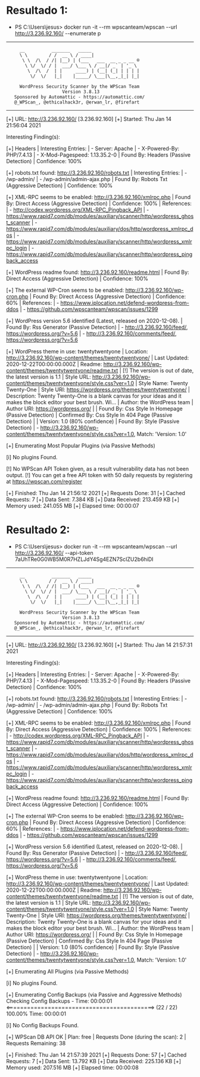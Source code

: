 # Resultado 1:

* PS C:\Users\jesus> docker run -it --rm wpscanteam/wpscan --url http://3.236.92.160/  --enumerate p
_______________________________________________________________
         __          _______   _____
         \ \        / /  __ \ / ____|
          \ \  /\  / /| |__) | (___   ___  __ _ _ __ ®
           \ \/  \/ / |  ___/ \___ \ / __|/ _` | '_ \
            \  /\  /  | |     ____) | (__| (_| | | | |
             \/  \/   |_|    |_____/ \___|\__,_|_| |_|

         WordPress Security Scanner by the WPScan Team
                         Version 3.8.13
       Sponsored by Automattic - https://automattic.com/
       @_WPScan_, @ethicalhack3r, @erwan_lr, @firefart
_______________________________________________________________

[+] URL: http://3.236.92.160/ [3.236.92.160]
[+] Started: Thu Jan 14 21:56:04 2021

Interesting Finding(s):

[+] Headers
 | Interesting Entries:
 |  - Server: Apache
 |  - X-Powered-By: PHP/7.4.13
 |  - X-Mod-Pagespeed: 1.13.35.2-0
 | Found By: Headers (Passive Detection)
 | Confidence: 100%

[+] robots.txt found: http://3.236.92.160/robots.txt
 | Interesting Entries:
 |  - /wp-admin/
 |  - /wp-admin/admin-ajax.php
 | Found By: Robots Txt (Aggressive Detection)
 | Confidence: 100%

[+] XML-RPC seems to be enabled: http://3.236.92.160/xmlrpc.php
 | Found By: Direct Access (Aggressive Detection)
 | Confidence: 100%
 | References:
 |  - http://codex.wordpress.org/XML-RPC_Pingback_API
 |  - https://www.rapid7.com/db/modules/auxiliary/scanner/http/wordpress_ghost_scanner
 |  - https://www.rapid7.com/db/modules/auxiliary/dos/http/wordpress_xmlrpc_dos
 |  - https://www.rapid7.com/db/modules/auxiliary/scanner/http/wordpress_xmlrpc_login
 |  - https://www.rapid7.com/db/modules/auxiliary/scanner/http/wordpress_pingback_access

[+] WordPress readme found: http://3.236.92.160/readme.html
 | Found By: Direct Access (Aggressive Detection)
 | Confidence: 100%

[+] The external WP-Cron seems to be enabled: http://3.236.92.160/wp-cron.php
 | Found By: Direct Access (Aggressive Detection)
 | Confidence: 60%
 | References:
 |  - https://www.iplocation.net/defend-wordpress-from-ddos
 |  - https://github.com/wpscanteam/wpscan/issues/1299

[+] WordPress version 5.6 identified (Latest, released on 2020-12-08).
 | Found By: Rss Generator (Passive Detection)
 |  - http://3.236.92.160/feed/, <generator>https://wordpress.org/?v=5.6</generator>
 |  - http://3.236.92.160/comments/feed/, <generator>https://wordpress.org/?v=5.6</generator>

[+] WordPress theme in use: twentytwentyone
 | Location: http://3.236.92.160/wp-content/themes/twentytwentyone/
 | Last Updated: 2020-12-22T00:00:00.000Z
 | Readme: http://3.236.92.160/wp-content/themes/twentytwentyone/readme.txt
 | [!] The version is out of date, the latest version is 1.1
 | Style URL: http://3.236.92.160/wp-content/themes/twentytwentyone/style.css?ver=1.0
 | Style Name: Twenty Twenty-One
 | Style URI: https://wordpress.org/themes/twentytwentyone/
 | Description: Twenty Twenty-One is a blank canvas for your ideas and it makes the block editor your best brush. Wi...
 | Author: the WordPress team
 | Author URI: https://wordpress.org/
 |
 | Found By: Css Style In Homepage (Passive Detection)
 | Confirmed By: Css Style In 404 Page (Passive Detection)
 |
 | Version: 1.0 (80% confidence)
 | Found By: Style (Passive Detection)
 |  - http://3.236.92.160/wp-content/themes/twentytwentyone/style.css?ver=1.0, Match: 'Version: 1.0'

[+] Enumerating Most Popular Plugins (via Passive Methods)

[i] No plugins Found.

[!] No WPScan API Token given, as a result vulnerability data has not been output.
[!] You can get a free API token with 50 daily requests by registering at https://wpscan.com/register

[+] Finished: Thu Jan 14 21:56:12 2021
[+] Requests Done: 31
[+] Cached Requests: 7
[+] Data Sent: 7.384 KB
[+] Data Received: 213.459 KB
[+] Memory used: 241.055 MB
[+] Elapsed time: 00:00:07
 
 
# Resultado 2:

* PS C:\Users\jesus> docker run -it --rm wpscanteam/wpscan --url http://3.236.92.160/  --api-token 7aUhTRe0G0WB5M0R7HZLJdY4Sg4EZN7ScIZU2b6hiDI
_______________________________________________________________
         __          _______   _____
         \ \        / /  __ \ / ____|
          \ \  /\  / /| |__) | (___   ___  __ _ _ __ ®
           \ \/  \/ / |  ___/ \___ \ / __|/ _` | '_ \
            \  /\  /  | |     ____) | (__| (_| | | | |
             \/  \/   |_|    |_____/ \___|\__,_|_| |_|

         WordPress Security Scanner by the WPScan Team
                         Version 3.8.13
       Sponsored by Automattic - https://automattic.com/
       @_WPScan_, @ethicalhack3r, @erwan_lr, @firefart
_______________________________________________________________

[+] URL: http://3.236.92.160/ [3.236.92.160]
[+] Started: Thu Jan 14 21:57:31 2021

Interesting Finding(s):

[+] Headers
 | Interesting Entries:
 |  - Server: Apache
 |  - X-Powered-By: PHP/7.4.13
 |  - X-Mod-Pagespeed: 1.13.35.2-0
 | Found By: Headers (Passive Detection)
 | Confidence: 100%

[+] robots.txt found: http://3.236.92.160/robots.txt
 | Interesting Entries:
 |  - /wp-admin/
 |  - /wp-admin/admin-ajax.php
 | Found By: Robots Txt (Aggressive Detection)
 | Confidence: 100%

[+] XML-RPC seems to be enabled: http://3.236.92.160/xmlrpc.php
 | Found By: Direct Access (Aggressive Detection)
 | Confidence: 100%
 | References:
 |  - http://codex.wordpress.org/XML-RPC_Pingback_API
 |  - https://www.rapid7.com/db/modules/auxiliary/scanner/http/wordpress_ghost_scanner
 |  - https://www.rapid7.com/db/modules/auxiliary/dos/http/wordpress_xmlrpc_dos
 |  - https://www.rapid7.com/db/modules/auxiliary/scanner/http/wordpress_xmlrpc_login
 |  - https://www.rapid7.com/db/modules/auxiliary/scanner/http/wordpress_pingback_access

[+] WordPress readme found: http://3.236.92.160/readme.html
 | Found By: Direct Access (Aggressive Detection)
 | Confidence: 100%

[+] The external WP-Cron seems to be enabled: http://3.236.92.160/wp-cron.php
 | Found By: Direct Access (Aggressive Detection)
 | Confidence: 60%
 | References:
 |  - https://www.iplocation.net/defend-wordpress-from-ddos
 |  - https://github.com/wpscanteam/wpscan/issues/1299

[+] WordPress version 5.6 identified (Latest, released on 2020-12-08).
 | Found By: Rss Generator (Passive Detection)
 |  - http://3.236.92.160/feed/, <generator>https://wordpress.org/?v=5.6</generator>
 |  - http://3.236.92.160/comments/feed/, <generator>https://wordpress.org/?v=5.6</generator>

[+] WordPress theme in use: twentytwentyone
 | Location: http://3.236.92.160/wp-content/themes/twentytwentyone/
 | Last Updated: 2020-12-22T00:00:00.000Z
 | Readme: http://3.236.92.160/wp-content/themes/twentytwentyone/readme.txt
 | [!] The version is out of date, the latest version is 1.1
 | Style URL: http://3.236.92.160/wp-content/themes/twentytwentyone/style.css?ver=1.0
 | Style Name: Twenty Twenty-One
 | Style URI: https://wordpress.org/themes/twentytwentyone/
 | Description: Twenty Twenty-One is a blank canvas for your ideas and it makes the block editor your best brush. Wi...
 | Author: the WordPress team
 | Author URI: https://wordpress.org/
 |
 | Found By: Css Style In Homepage (Passive Detection)
 | Confirmed By: Css Style In 404 Page (Passive Detection)
 |
 | Version: 1.0 (80% confidence)
 | Found By: Style (Passive Detection)
 |  - http://3.236.92.160/wp-content/themes/twentytwentyone/style.css?ver=1.0, Match: 'Version: 1.0'

[+] Enumerating All Plugins (via Passive Methods)

[i] No plugins Found.

[+] Enumerating Config Backups (via Passive and Aggressive Methods)
 Checking Config Backups - Time: 00:00:01 <===========================================> (22 / 22) 100.00% Time: 00:00:01

[i] No Config Backups Found.

[+] WPScan DB API OK
 | Plan: free
 | Requests Done (during the scan): 2
 | Requests Remaining: 38

[+] Finished: Thu Jan 14 21:57:39 2021
[+] Requests Done: 57
[+] Cached Requests: 7
[+] Data Sent: 13.792 KB
[+] Data Received: 225.136 KB
[+] Memory used: 207.516 MB
[+] Elapsed time: 00:00:08
